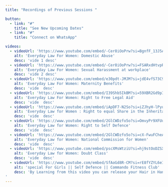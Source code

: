```yaml
---
title: "Recordings of Previous Sessions "

button:
  - link: "#"
    title: "See New Upcoming Dates"
  - link: "#"
    title: "Connect on WhatsApp"

videos: 
  - videoUrl: 'https://www.youtube.com/embed/-Cer8iOoPrw?si=BgnfF_13J5A40Qoz'
    alt: 'Everyday Law For Women: Domestic Abuse'
    desc: 'vide 1 desc' 
  - videoUrl: 'https://www.youtube.com/embed/-Cer8iOoPrw?si=FSARxdHtvpRnSM1N'
    alt: 'Everyday Law For Women: Sexual Harassment at workplace'
    desc: 'vide 2 desc'
  - videoUrl: 'https://www.youtube.com/embed/e30pdt-JMJM?si=jdE4vfS73C9vjb-u'
    alt: 'Everyday Law For Women: Maternity Benefits'
    desc: 'vide  desc'
  - videoUrl: 'https://www.youtube.com/embed/I39Shb5IkBM?si=59XBR2Gd9pIPLVgY'
    alt: 'Everyday Law For Women: Right to Free Legal Aid'
    desc: 'vide  desc'
  - videoUrl: 'https://www.youtube.com/embed/iApDF7-N2So?si=iZJhyH-lPyuzR1X9'
    alt: 'Everyday Law for Women : Right to equal Share in the Inheritance'
    desc: 'vide  desc'
  - videoUrl: 'https://www.youtube.com/embed/2GlCWDzfo5o?si=OmvyPr9XFUunL6Nw'
    alt: 'Everyday Law for Women: Right to Self Defence'
    desc: 'vide  desc'
  - videoUrl: 'https://www.youtube.com/embed/2GlCWDzfo5o?si=cX-FwuFCheArPG_H'
    alt: 'Everyday Law for Women: National Commission for Women'
    desc: 'vide  desc'
  - videoUrl: 'https://www.youtube.com/embed/pscXMsWtziU?si=hj9stOoDZSXSushd'
    alt: 'Everyday Law for Women: Doubt Class'
    desc: 'vide  desc'
  - videoUrl: 'https://www.youtube.com/embed/SfAoGd8R-CM?si=rE8fYZYL6eIm-oLq'
    alt: 'special For Girls || Self Defence || Commando Fitness Club'
    desc: 'By Learning from this video you can release your Hair in Hand market &, metro station , bus stop and public place etc . 
'
---
```


